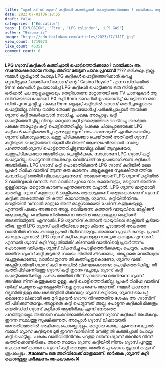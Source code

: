 ```yaml
---
title: "എൽ പി ജി ഗ്യാസ് കുറ്റികൾ കത്തിച്ചാൽ പൊട്ടിത്തെറിക്കുമോ ? വായിക്കാം ആ സന്തോഷകരമായ സത്യം"
date: 2023-07-01T06:18:35
draft: false
categories: ["Education"]
tags: ['EXPLOSION', 'Fire', 'LPG cylinder', 'LPG GAS']
author: "Beaumaris"
image: "https://cdn.boolokam.com/articles/2023/07/JJJT.jpg"
view_count: 1719073
like_count: 45351
comment_count: 0
---
```


**LPG ഗ്യാസ് കുറ്റികൾ കത്തിച്ചാൽ പൊട്ടിത്തെറിക്കുമോ ? വായിക്കാം ആ സന്തോഷകരമായ സത്യം** **അറിവ് തേടുന്ന പാവം പ്രവാസി** ???? ഒരിക്കലും ഇല്ല. നമ്മൾ ശ്രമിച്ചാൽ പോലും LPG കുറ്റികൾ പൊട്ടിത്തെറിക്കാൻ കുറച്ചു ബുദ്ധിമുട്ടാണ്.ജെയിംസ് ബോണ്ട് ന്റെ ' Casino Royale " എന്ന സിനിമയിൽ 9mm റൈഫിൾ ഉപയോഗിച്ച് LPG കുറ്റികൾ പൊട്ടിക്കുന്ന ഒരു സീൻ ഉണ്ട്. ഒരിക്കൽ പല ആളുകളുടെയും തെറ്റിധാരണ മാറ്റാനായി ഒരു TV ചാനലുകാർ ആ സിനിമയിലെ പോലെ LPG കുറ്റി 9mm റൈഫിൾ ഉപയോഗിച്ച് പൊട്ടിക്കുന്ന ഒരു സീൻ പുനഃസൃഷ്ടിച്ചു. പക്ഷെ 9mm ബുള്ളറ്റ് കുറ്റിയിൽ കൊണ്ട് തെറിച്ചതല്ലാതെ പൊട്ടിയില്ല. വീണ്ടും വലിയ തോക്ക് ഉപയോഗിച്ച് പരീക്ഷിച്ചപ്പോൾ അവർക്കു ഗ്യാസ് കുറ്റി തകർക്കുവാൻ സാധിച്ചു, പക്ഷെ അപ്പോഴും കുറ്റി പൊട്ടിത്തെറിച്ചില്ല.വീണ്ടും. മറ്റൊരു കുറ്റി തുടരെത്തുടരെ വെടിവച്ചു തകർത്തു. പക്ഷെ അപ്പോഴും കുറ്റി പൊട്ടിത്തെറിച്ചില്ല. !പക്ഷെ ചിലപ്പോഴൊക്കെ LPG കുറ്റികൾ പൊട്ടിത്തെറിച്ചു എന്നുള്ള ന്യൂസ് നാം കാണാറുണ്ട്.എവിടെയെങ്കിലും ഗ്യാസ് ലീക്കാവുകയോ, കത്തു പിടിക്കുകയോ ചെയ്‌താൽ അത് മതി ഗ്യാസ് കുറ്റിയുടെ പൊട്ടിത്തെറി ആക്കി മീഡിയക്ക് ആഘോഷിക്കുവാൻ .സത്യം പറഞ്ഞാൽ ഗ്യാസ് പൊട്ടിത്തെറിച്ചിട്ടുണ്ടാവില്ല. ലീക്ക് ആവുകയോ, കത്തുപിടിക്കുകയോ ആയിരിക്കും ചെയ്തിരിക്കുക. [](https://cdn.boolokam.com/articles/2023/07/JJJT.jpg)സാധാരണ LPG ഗ്യാസ് കുറ്റി പൊട്ടാറില്ല. പൊട്ടുന്നത് അധികവും വെൽഡിങ് നു ഉപയോഗിക്കുന്ന കുറ്റികൾ ആയിരിക്കും. LPG ഗ്യാസ് കുറ്റി പൊട്ടാതിരിക്കാൻ LPG ഗ്യാസ് കുറ്റിയിൽ ഉള്ള പ്രഷർ റിലീഫ് വാൽവ് ആണ് ഒരു കാരണം .ആളുകളുടെ സുരക്ഷിതത്വത്തിനു കമ്പനികള് ഒത്തിരി വിലകൊടുക്കുന്നുണ്ട്. അങ്ങനെയാണ് LPG ഗ്യാസ് കുറ്റിയിൽ 2 വാൽവുകൾ വന്നത്. ഒരു വാൽവ് പുറമെ നാം കാണുന്നതും, മറ്റൊന്ന് അതിനു ഉള്ളിലായും. മറ്റൊരു കാരണം എന്താണെന്നു വച്ചാൽ.. LPG ഗ്യാസ് മാത്രമായി കത്തില്ല. ഗ്യാസ് കത്തുവാൻ ഓക്സിജനും ആവശ്യമാണ്. അതുകൊണ്ടാണ് ഗ്യാസ് കുറ്റിക്കു അകത്തേക്ക് തീ കത്തി കയറാത്തതു. ഗ്യാസ്.. കുറ്റിയിൽനിന്നും വെളിയിൽ വന്നാൽ മാത്രമേ അത് ഓക്സിജനുമായി ചേർന്ന് കത്തുകയുള്ളൂ. എന്നാൽ പടക്കം അങ്ങനെ അല്ല. വെടിമരുന്നു കത്താൻ വായുവിലെ ഓക്സിജൻ ആവശ്യമില്ല. വെടിമരുന്നിൽത്തന്നെ അതിനു ആവശ്യമുള്ള ഓക്സിജൻ അടങ്ങിയിട്ടുണ്ട്. എന്നാൽ LPG ഗ്യാസിന് കത്താൻ വായുവിലെ ഓക്സിജൻ കൂടിയേ തീരു. ഇനി LPG ഗ്യാസ് കുറ്റി തീയിലോ മറ്റോ കിടന്നു ചൂടായാൽ അകത്തെ വാൽവിൽ നിന്നും കുറശ്ശേ പ്രഷർ റിലീസ് ആവും. അങ്ങനെ പ്രഷർ കുറയും. പ്രഷർ കുറയുക എന്നാൽ LPG ഗ്യാസ് കുറ്റി പൊട്ടാനുള്ള സാധ്യത കുറയുക എന്നാണ്. എന്നാൽ ഗ്യാസ് കുറ്റി 'നല്ല തീയിൽ' കിടന്നാൽ വാൽവിന്റെ പ്രവർത്തനം പോരാതെ വരികയും ഗ്യാസ് വികസിച്ചു പൊട്ടിത്തെറിക്കുകയും ചെയ്യാം. പക്ഷെ അതിനു ഗ്യാസ് കുറ്റി കൂടുതൽ സമയം തീയിൽ കിടക്കണം,. അല്ലാതെ വെയിലത്തു വച്ചതുകൊണ്ടോ, വാൽവ് തുറന്നു തീ കത്തിച്ചതുകൊണ്ടോ, ഗ്യാസ് വണ്ടി ആക്സിഡന്റായി ഗ്യാസ് കുറ്റി റോഡിൽ വീണതുകൊണ്ടോ പൊട്ടിത്തെറിക്കില്ല. തീ കത്തിപിടിക്കുന്നിടത്തു ഗ്യാസ് കുറ്റി തുറന്നു വച്ചാലും ഗ്യാസ് കുറ്റി പൊട്ടിത്തെറിക്കില്ല. പകരം അതിൽ നിന്ന് പുറത്തേക്കു തെറിക്കുന്ന ഗ്യാസ് അവിടെ നിന്ന് കത്തുകയെ ഉള്ളൂ. കുറ്റി പൊട്ടിത്തെറിക്കില്ല. പ്രഷർ റിലീഫ് വാൽവ് വർക്ക്‌ ചെയ്യുന്നു എന്നുള്ളതിന് നല്ല ഉദാഹരണം ആണത്. നമ്മൾ കാണുന്ന ന്യൂസിൽ ഉള്ള അപകടങ്ങളിൽ മിക്കവാറും ഗ്യാസ് കുറ്റിയോ, ഗ്യാസ് പൈപ്പ് ലൈനോ ലീക്കായി ഒരു മുറി മുഴുവൻ ഗ്യാസ് നിറഞ്ഞതിനു ശേഷം ആ ഗ്യാസിന് തീ പിടിക്കുന്നതാവും. അല്ലാതെ കുറ്റി പൊട്ടുന്നത് അല്ല. പൊട്ടുന്ന കുറ്റികൾ മിക്കതും വെൽഡിങ് ഗ്യാസ് കുറ്റികൾ ആയിരിക്കും എന്ന് നേരത്തെ പറഞ്ഞുവല്ലോ.അങ്ങനെ സംഭവിക്കാതിരിക്കാനാണ് ഗ്യാസ് കുറ്റികൾ അധികവും തുറന്ന സ്ഥലത്തു സൂക്ഷിക്കുന്നത്. അപ്പോൾ ഗ്യാസ് ലീക്കായാൽ അന്തരീക്ഷത്തിൽ അലിഞ്ഞു പൊയ്ക്കൊള്ളും. മറ്റൊരു കാര്യം എന്തെന്നുവച്ചാൽ നമ്മൾ ഗ്യാസ് കുറ്റിയുടെ മൂടി തുറന്ന് വാൽവിൽ നേരിട്ട് തീ കത്തിച്ചാൽ പോലും കുറ്റി പൊട്ടില്ല.. പകരം വാൽവിൽനിന്നും പുറത്തു വരുന്ന ഗ്യാസ് അവിടെ നിന്ന് കത്തിക്കൊണ്ടിരിക്കും. അതെ സമയം ഗ്യാസ് കുറ്റിയിൽ നിന്നും ഗ്യാസ് പുറത്തു പോകുന്നത് കാരണം ഗ്യാസ് കുറ്റി തണുത്തു, അതിനു പുറംഭാഗം മുഴുവൻ ഐസ് രൂപപ്പെടും . **❌ലേഖനം ഒരു അറിവിലേക്ക് മാത്രമാണ്. ഓർക്കുക ,ഗ്യാസ് കുറ്റി കൊണ്ടുള്ള പരീക്ഷണം അപകടകരം ❌**

